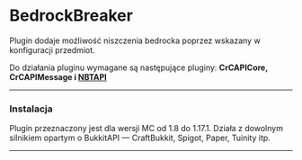# BedrockBreaker

Plugin dodaje możliwość niszczenia bedrocka poprzez wskazany w konfiguracji przedmiot.

Do działania pluginu wymagane są następujące pluginy: **CrCAPICore, CrCAPIMessage
i [NBTAPI](https://www.spigotmc.org/resources/nbt-api.7939/)**

___

### Instalacja

Plugin przeznaczony jest dla wersji MC od 1.8 do 1.17.1. Działa z dowolnym silnikiem opartym o BukkitAPI — CraftBukkit,
Spigot, Paper, Tuinity itp.
___

